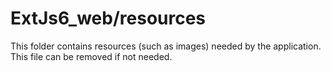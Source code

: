 # ExtJs6_web/resources

This folder contains resources (such as images) needed by the application. This file can
be removed if not needed.

